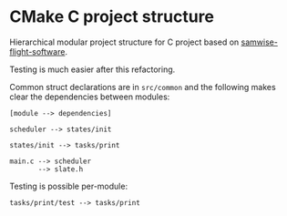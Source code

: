 # CMake C project structure

Hierarchical modular project structure for C project based on [samwise-flight-software](https://github.com/stanford-ssi/samwise-flight-software).

Testing is much easier after this refactoring.

Common struct declarations are in `src/common` and the following makes clear the dependencies between modules:

```
[module --> dependencies]

scheduler --> states/init

states/init --> tasks/print

main.c --> scheduler
       --> slate.h
```

Testing is possible per-module:

```
tasks/print/test --> tasks/print
```
